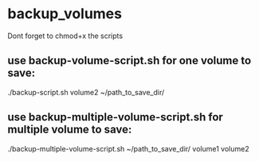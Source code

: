 # backup_volumes

Dont forget to chmod+x the scripts

## use backup-volume-script.sh for one volume to save:
./backup-script.sh volume2 ~/path_to_save_dir/

## use backup-multiple-volume-script.sh for multiple volume to save:
./backup-multiple-volume-script.sh ~/path_to_save_dir/ volume1 volume2



